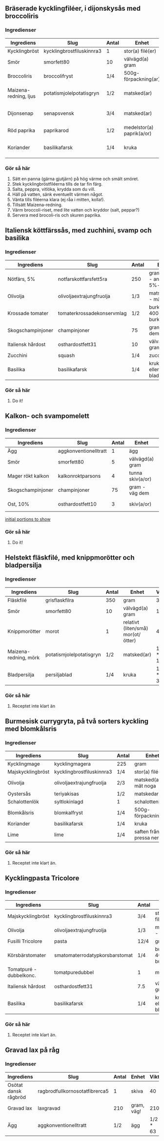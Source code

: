 ## Bräserade kycklingfiléer, i dijonskysås med broccoliris

### Ingredienser
| Ingrediens           | Slug                       | Antal | Enhet                       | Vikt      |    Pris/kg |
|----------------------|----------------------------|-------|-----------------------------|-----------|------------|
| Kycklingbröst    | kycklingbrostfiluskinnra3  | 1     | stor(a) filé(er)            |       250 | 139        |
| Smör                 | smorfett80                 | 10    | välvägd(a) gram             |        10 | 47.90*2    |
| Broccoliris          | broccolifryst              | 1/4   | 500g-förpackning(ar)        |       125 | 19.90*2    |
| Maizena-redning, ljus| potatismjolelpotatisgryn   | 1/2   | matsked(ar)                 |  1/2 * 10 | 14.90*4    |
| Dijonsenap           | senapsvensk                | 3/4   | matsked(ar)                 |  3/4 * 20 | 21.90/0.215|
| Röd paprika          | paprikarod                 | 1/2   | medelstor(a) paprik(a/or)   |       110 | 69.90      |
| Koriander            | basilikafarsk              | 1/4   | kruka                       |  1/4 * 35 | 21.90/0.035|

### Gör så här
1. Sätt en panna (gärna gjutjärn) på hög värme och smält smöret.
1. Stek kycklingbröstfiléerna tills de tar fin färg.
2. Salta, peppra, vitlöka, krydda som du vill.
3. Häll på vatten, sänk eventuellt värmen något.
4. Vänta tills filéerna klara (ej råa i mitten, kolla!).
5. Tillsätt Maizena-redning.
6. Värm broccoli-riset, med lite vatten och kryddor (salt, peppar?)
7. Servera med brocoli-ris och skuren paprika.



## Italiensk köttfärssås, med zuchhini, svamp och basilika

### Ingredienser
| Ingrediens        | Slug                       | Antal | Enhet                               | Vikt     | Pris/kg    |
|-------------------|----------------------------|-------|-------------------------------------|----------|------------|
| Nötfärs, 5%       | notfarskottfarsfett5ra     | 250   | gram, viktigt - använd 5%-ig!       |      250 | 63.90*2    |  
| Olivolja          | olivoljaextrajungfruolja   | 1/3   | matsked(ar) - mät noga              | 1/3*13.8 | 119/0.9    | 
| Krossade tomater  | tomaterkrossadekonservmlag | 1/2   | burk(ar), 400g per burk             |      200 | 33.90/1.2  |
| Skogschampinjoner | champinjoner               | 75    | gram - väg dem                      |       75 | 69.90      |
| Italiensk hårdost | osthardostfett31           | 10    | välvägda gram                       |       10 | 11.90/0.04 |
| Zucchini          | squash                     | 1/4   | zucchini(er)                        |       90 | 12.90/0.36 |
| Basilika          | basilikafarsk              | 1/4   | kruk(a/or), eller bladpersilja...   | 1/4 * 35 | 21.90/0.035|

### Gör så här
1. Do it!



## Kalkon- och svampomelett

### Ingredienser
| Ingrediens        | Slug                       | Antal | Enhet                           | Vikt     |
|-------------------|----------------------------|-------|---------------------------------|----------|
| Ägg               | aggkonventionelltratt      | 1     | ägg                             |       63 |
| Smör              | smorfett80                 | 5     | välvägd(a) gram                 |        5 |
| Mager rökt kalkon | kalkonroktparsons          | 4     | tunna skiv(a/or)                | 4 * 5.71 |
| Skogschampinjoner | champinjoner               | 75    | gram - väg dem                  |       75 |
| Ost, 10%          | osthardostfett10           | 3     | skiv(a/or)                      |   3 * 12 |

[initial portions to show](2)

### Gör så här
1. Do it!


## Helstekt fläskfilé, med knippmorötter och bladpersilja

### Ingredienser
| Ingrediens           | Slug                       | Antal | Enhet                             | Vikt     | Pris/kg   |
|----------------------|----------------------------|-------|-----------------------------------|----------|-----------|
| Fläskfilé            | grisflaskfilra             |  350  | gram                              |      350 | 69.90     |
| Smör                 | smorfett80                 |   10  | välvägd(a) gram                   |       10 | 47.90*2   |
| Knippmorötter        | morot                      |    1  | relativt (liten/små) mor(ot/ötter)|       40 | 20*2      |
| Maizena-redning, mörk| potatismjolelpotatisgryn   |  1/2  | matsked(ar)                       | 1/2 * 10 | 14.90*4   |
| Bladpersilja         | persiljablad               | 1/4   | kruka                             | 1/4 * 35 |21.90/0.035|

### Gör så här
1. Receptet inte klart än



## Burmesisk currygryta, på två sorters kyckling med blomkålsris

### Ingredienser
| Ingrediens        | Slug                       | Antal | Enhet                           | Vikt     | Pris/kg   |
|-------------------|----------------------------|-------|---------------------------------|----------|-----------|
| Kycklingmage      | kycklingmagera             | 225   | gram                            |      225 | 26.90/0.45|
| Majskycklingbröst | kycklingbrostfiluskinnra3  | 1/4   | stor(a) filé(er)                |  250 / 4 | 139       |
| Olivolja          | olivoljaextrajungfruolja   | 2/3   | matsked(ar) - mät noga          | 2/3*13.8 | 119/0.9   |
| Oystersås         | teriyakisas                | 1/2   | matskedar                       |      7.5 | 58.63     |
| Schalottenlök     | syltlokinlagd              | 1     | schalottenlök                   |       30 | 38.90     |
| Blomkålsris       | blomkalfryst               | 1/4   | 500g-förpackning(ar)            |      125 | 19.90/0.5 |
| Koriander         | basilikafarsk              | 1/4   | kruka                           | 1/4 * 35 |21.90/0.035|
| Lime              | lime                       | 1/4   | saften från... pressa ner       | 1/4 * 15 | 79.73     |
 

### Gör så här
1. Receptet inte klart än.


## Kycklingpasta Tricolore

### Ingredienser
| Ingrediens              | Slug                           | Antal | Enhet                            | Vikt     | Pris/kg   |
|-------------------------|--------------------------------|-------|----------------------------------|----------|-----------|
| Majskycklingbröst       | kycklingbrostfiluskinnra3      | 3/4   | stor(a) filé(er)                 |    750/4 | 139       |
| Olivolja                | olivoljaextrajungfruolja       | 1/3   | matsked(ar) - mät noga!          | 1/3*13.8 | 119/0.9   |
| Fusilli Tricolore       | pasta                          | 12/4  | gram, väg!                       |    150/4 | 9.90/0.5  | 
| Körsbärstomater         | smatomaterrodatypkorsbarstomat | 1/4   | burk(ar), 400g per burk          |      100 | 12.90/0.4 |
| Tomatpuré - dubbelkonc. | tomatpuredubbel                |   1   | matsked(ar)                      |       15 | 69.50     | 
| Italiensk hårdost       | osthardostfett31               | 7.5   | välvägda gram                    |      7.5 |11.90/0.04 |
| Basilika                | basilikafarsk                  | 1/4   | kruk(a/or), eller bladpersilja...| 1/4 * 35 |21.90/0.035|

### Gör så här
1. Receptet inte klart än.


## Gravad lax på råg

### Ingredienser
| Ingrediens              | Slug                           | Antal | Enhet                            | Vikt     |
|-------------------------|--------------------------------|-------|----------------------------------|----------|
| Osötat dansk rågbröd    | ragbrodfullkornosotatfibrerca5 |     1 | skiva                            |       40 |
| Gravad lax              | laxgravad                      |   210 | gram, väg!                       |      210 |
| Ägg                     | aggkonventionelltratt          |   1/2 | ägg                              | 1/2 * 63 |